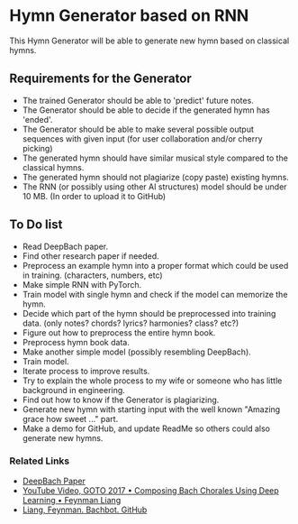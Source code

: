 # Hymn Generator based on RNN

This Hymn Generator will be able to generate new hymn based on classical hymns. 


## Requirements for the Generator

* The trained Generator should be able to 'predict' future notes.
* The Generator should be able to decide if the generated hymn has 'ended'.
* The Generator should be able to make several possible output sequences with given input (for user collaboration and/or cherry picking)
* The generated hymn should have similar musical style compared to the classical hymns.
* The generated hymn should not plagiarize (copy paste) existing hymns.
* The RNN (or possibly using other AI structures) model should be under 10 MB. (In order to upload it to GitHub) 


## To Do list

* Read DeepBach paper.
* Find other research paper if needed.
* Preprocess an example hymn into a proper format which could be used in training. (characters, numbers, etc)
* Make simple RNN with PyTorch.
* Train model with single hymn and check if the model can memorize the hymn.
* Decide which part of the hymn should be preprocessed into training data. (only notes? chords? lyrics? harmonies? class? etc?)
* Figure out how to preprocess the entire hymn book.
* Preprocess hymn book data. 
* Make another simple model (possibly resembling DeepBach).
* Train model.
* Iterate process to improve results.
* Try to explain the whole process to my wife or someone who has little background in engineering.
* Find out how to know if the Generator is plagiarizing.
* Generate new hymn with starting input with the well known "Amazing grace how sweet ..." part.
* Make a demo for GitHub, and update ReadMe so others could also generate new hymns.


### Related Links
* [DeepBach Paper](https://arxiv.org/pdf/1612.01010.pdf)
* [YouTube Video, GOTO 2017 • Composing Bach Chorales Using Deep Learning • Feynman Liang](https://www.youtube.com/watch?v=yu3DZuxxV7c)
* [Liang, Feynman. Bachbot. GitHub](https://github.com/feynmanliang/bachbot)
